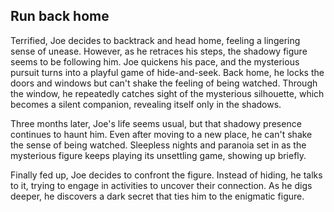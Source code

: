 ## Run back home

Terrified, Joe decides to backtrack and head home, feeling a lingering sense of unease. However, as he retraces his steps, the shadowy figure seems to be following him. Joe quickens his pace, and the mysterious pursuit turns into a playful game of hide-and-seek. Back home, he locks the doors and windows but can't shake the feeling of being watched. Through the window, he repeatedly catches sight of the mysterious silhouette, which becomes a silent companion, revealing itself only in the shadows.

Three months later, Joe's life seems usual, but that shadowy presence continues to haunt him. Even after moving to a new place, he can't shake the sense of being watched. Sleepless nights and paranoia set in as the mysterious figure keeps playing its unsettling game, showing up briefly.

Finally fed up, Joe decides to confront the figure. Instead of hiding, he talks to it, trying to engage in activities to uncover their connection. 
As he digs deeper, he discovers a dark secret that ties him to the enigmatic figure.